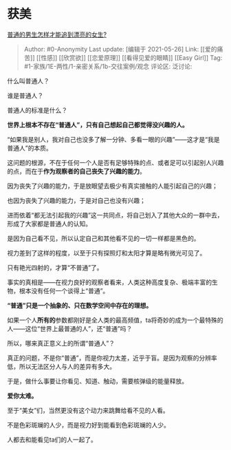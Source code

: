 # 获美
[普通的男生怎样才能追到漂亮的女生?](https://www.zhihu.com/question/278936990/answer/1725450654)

> Author: #0-Anonymity
> Last update: [编辑于 2021-05-26]
> Link: [[爱的痛苦]] [[性感]] [[欣赏欲]] [[恋爱原理]] [[看得见爱的眼睛]] [[Easy Girl]]
> Tag: #1-家族/1E-两性/1-亲密关系/1b-交往案例/观念
> 评论区:
> 泛讨论:

什么叫普通人？

谁是普通人？

普通人的标准是什么？

**世界上根本不存在“普通人”，只有自己想起自己都觉得没兴趣的人。**

“如果我是别人，我对自己也没多了解一分钟、多看一眼的兴趣”——这才是“我是普通人”的本质。

这问题的根源，不在于任何一个人是否有足够特殊的点、或者足可以引起别人兴趣的点，而在于**作为观察者的自己丧失了兴趣的能力**。

因为丧失了兴趣的能力，于是放眼望去极少有真实接触的人能引起自己的兴趣；

也因为丧失了兴趣的能力，于是对自己也没有兴趣；

进而依着“都无法引起我的兴趣”这一共同点，将自己划入了其他大众的一群中去，形成了大家都是普通人的认知。

是因为自己看不见，所以认定自己和其他看不见的一切一样都是黑色的。

视力差到了这样的程度，以至于只有探照灯和太阳才算是略有微光可见了。

只有艳光四射的，才算“不普通”了。

事实的真相是——在视力良好的观察者看来，人类这种高度复杂、极端丰富的生物，根本没有任何一个谈得上“普通”。

**“普通”只是一个抽象的、只在数学空间中存在的理想。**

如果一个人**所有的**参数都刚好是全人类的最高频值，ta将奇妙的成为一个最特殊的人——这位“世界上最普通的人”，还“普通”吗？

所以，哪来真正意义上的所谓“普通人”？

真正的问题，不是你“普通”，而是你视力太差，近乎于盲。是因为观察的分辨率低，所以无法区分人与人的差异有多大。

于是，做什么事要让你看见、知道、触动，需要核弹级的能量释放。

**爱你太难。**

至于“美女”们，当然更没有这个动力来跳舞给看不见的人看。

不是色彩斑斓的人少，而是视力好到能看到色彩斑斓的人少。

人都去和能看见ta们的人一起了。
